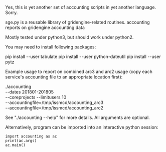 Yes, this is yet another set of accounting scripts in yet another
language. Sorry.

sge.py is a reusable library of gridengine-related routines.  accounting
reports on gridengine accounting data

Mostly tested under python3, but should work under python2.

You may need to install following packages:

   pip install --user tabulate
   pip install --user python-dateutil
   pip install --user pytz

Example usage to report on combined arc3 and arc2 usage (copy each
service's accounting file to an appropriate location first):

   ./accounting \
      --dates 201801-201805 \
      --coreprojects --limitusers 10 \
      --accountingfile=/tmp/issmcd/accounting_arc3 \
      --accountingfile=/tmp/issmcd/accounting_arc2

See "./accounting --help" for more details. All arguments are optional.

Alternatively, program can be imported into an interactive python session:

    import accounting as ac
    print(ac.args)
    ac.main()
